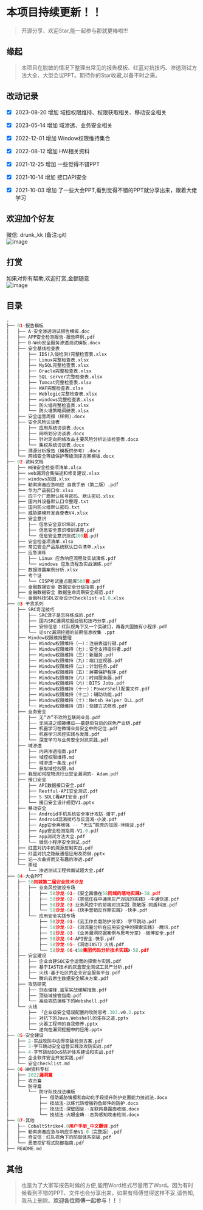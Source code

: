 
# 本项目持续更新！！
>  开源分享、欢迎Star,能一起参与那就更棒啦!!!


## 缘起
>   本项目在脱敏的情况下整理出常见的报告模板、红蓝对抗技巧、渗透测试方法大全、大型会议PPT。期待你的Star收藏,以备不时之需。


## 改动记录
 - [x] 2023-08-20 增加 域控权限维持、权限获取相关、移动安全相关
 - [x] 2023-05-14 增加 域渗透、业务安全相关
 - [x] 2022-12-01 增加 Window权限维持集合
 - [x] 2022-08-12 增加 HW相关资料
 - [x] 2021-12-25 增加 一些觉得不错PPT
 - [x] 2021-10-14 增加 接口API安全
 - [x] 2021-10-03 增加 了一些大会PPT,看到觉得不错的PPT就分享出来，跟着大佬学习 



## 欢迎加个好友
微信: drunk_kk (备注:git)</br>
![image](https://github.com/awake1t/HackReport/blob/main/images/WeChat.jpg)

## 打赏
如果对你有帮助,欢迎打赏,金额随意</br>
![image](https://github.com/awake1t/HackReport/blob/main/images/WeChat_pay.jpg)


## 目录

``` python
.
├── 01-报告模板
│   ├── A-安全渗透测试报告模板.doc
│   ├── APP安全检测报告-报告样例.pdf
│   ├── B-Web安全服务渗透测试模板.docx
│   ├── 安全基线检查表
│   │   ├── IDS(入侵检测)完整检查表.xlsx
│   │   ├── Linux完整检查表.xlsx
│   │   ├── MySQL完整检查表.xlsx
│   │   ├── Oracle完整检查表.xlsx
│   │   ├── SQL-server完整检查表.xlsx
│   │   ├── Tomcat完整检查表.xlsx
│   │   ├── WAF完整检查表.xlsx
│   │   ├── Weblogic完整检查表.xlsx
│   │   ├── windows完整检查表.xlsx
│   │   ├── 防火墙完整检查表.xlsx
│   │   └── 防火墙策略调研表.xlsx
│   ├── 安全运营周报（样例).docx
│   ├── 安全风险访谈表
│   │   ├── 应用系统访谈表.docx
│   │   ├── 网络划分访谈表.docx
│   │   ├── 针对定向网络攻击主要风险分析访谈检查表.docx
│   │   └── 集权系统访谈表.docx
│   ├── 溯源分析报告（模板供参考）.docx
│   └── 网络安全等级保护等级测评方案模板.docx
├── 02-资料文档
│   ├── WEB安全检查项清单.xlsx
│   ├── web漏洞合集描述和修复建议.xlsx
│   ├── windows加固.xlsx
│   ├── 勒索病毒应急响应 自救手册（第二版）.pdf
│   ├── 华为产品弱口令.xlsx
│   ├── 四千个厂商默认帐号密码、默认密码.xlsx
│   ├── 国内外设备默认口令整理.txt
│   ├── 国内防火墙默认密码.txt
│   ├── 威胁建模开发自查表V4.xlsx
│   ├── 安全意识
│   │   ├── 信息安全意识培训.pptx
│   │   ├── 信息安全意识培训讲座.pdf
│   │   └── 信息安全意识测试200题.pdf
│   ├── 安全检查项清单.xlsx
│   ├── 常见安全产品系统默认口令清单.xlsx
│   ├── 应急演练
│   │   ├── Linux 应急响应流程及实战演练.pdf
│   │   └── windows 应急流程及实战演练.pdf
│   ├── 数据泄露案例分析.xlsx
│   ├── 考个证
│   │   └── CISP考试重点题库500套.pdf
│   ├── 金融数据安全 数据安全分级指南.pdf
│   ├── 金融数据安全 数据生命周期安全规范.pdf
│   └── 金融科技SDL安全设计Checklist-v1.0.xlsx
├── 03-干货系列
│   ├── SRC奇淫技巧
│   │   ├── SRC混子是怎样练成的.pdf
│   │   ├── 国内SRC漏洞挖掘经验和技巧分享.pdf
│   │   ├── 安恒信息：红队视角下又一个突破口，再看大国独有小程序.pdf
│   │   └── 论src漏洞挖掘的前期信息收集 .ppt
│   ├── Window权限维持整理
│   │   ├── Window权限维持（一）：注册表运行键.pdf
│   │   ├── Window权限维持（七）：安全支持提供者.pdf
│   │   ├── Window权限维持（三）：新服务.pdf
│   │   ├── Window权限维持（九）：端口监视器.pdf
│   │   ├── Window权限维持（二）：计划任务.pdf
│   │   ├── Window权限维持（五）：屏幕保护程序.pdf
│   │   ├── Window权限维持（八）：时间服务器.pdf
│   │   ├── Window权限维持（六）：BITS Jobs.pdf
│   │   ├── Window权限维持（十一）：PowerShell配置文件.pdf
│   │   ├── Window权限维持（十二）：辅助功能.pdf
│   │   ├── Window权限维持（十）：Netsh Helper DLL.pdf
│   │   └── Window权限维持（四）：快捷方式修改.pdf
│   ├── 业务安全
│   │   ├── 无“诈”不欢的互联网业务.pdf
│   │   ├── 无间道之顺藤摸瓜——蘑菇街背后的灰色产业链.pdf
│   │   ├── 机器学习在微博业务安全中的定位.pdf
│   │   ├── 机器学习风控实践与发展.pdf
│   │   └── 深度学习与业务安全对抗实践.pdf
│   ├── 域渗透
│   │   ├── 内网渗透指南.pdf
│   │   ├── 域控权限维持.md
│   │   ├── 域渗透一条龙.pdf
│   │   └── 获取域控权限.md
│   ├── 我是如何挖物流行业安全漏洞的- Adam.pdf
│   ├── 接口安全
│   │   ├── API数据接口安全.pdf
│   │   ├── Restful-API安全测试.pdf
│   │   ├── S-SDLC看API安全.pdf
│   │   └── 接口安全设计规范V1.pptx
│   ├── 移动安全
│   │   ├── Android手机系统安全审计攻防-潘宇.pdf
│   │   ├── Android混淆技巧与反混淆-小波.pdf
│   │   ├── App安全再增强 -- “无法”脱壳的加固-泮晓波.pdf
│   │   ├── App安全检测指南-V1.0.pdf
│   │   ├── app测试方法大全.pdf
│   │   └── 微信小程序安全测试.pdf
│   ├── 红蓝对抗中的溯源反制实战.pdf
│   ├── 红蓝对抗之隐蔽通信应用及防御.pptx
│   ├── 记一次曲折而又有趣的渗透.pdf
│   └── 面经
│       └── 渗透测试工程师面试题大全.pdf
├── 04-大会PPT
│   ├── 58同城第二届安全技术沙龙
│   │   ├── 业务风控建设专场
│   │   │   ├── 58沙龙-01-《安全画像在58同城的落地实践》-58.pdf
│   │   │   ├── 58沙龙-02-《零信任在中通黑灰产对抗的实践》-中通快递.pdf
│   │   │   ├── 58沙龙-03-业务风控中的前端对抗实践-脱敏版-同盾科技.pdf
│   │   │   └── 58沙龙-04-《快手营销反作弊实践》-快手.pdf
│   │   └── 应用安全实践专场
│   │       ├── 58沙龙-01-《云工作负载防护分享》-字节跳动.pdf
│   │       ├── 58沙龙-02-《浏流量分析在应用安全中的探索实践》-腾讯.pdf
│   │       ├── 58沙龙-03-《业务漏洞挖掘案例与思考分享》-微博安全.pdf
│   │       ├── 58沙龙-04-API安全-快手.pdf
│   │       ├── 58沙龙-05-《洞态IAST》火线.pdf
│   │       └── 58沙龙-06-《58集团代码分析技术实践》-58.pdf
│   ├── 安全建设
│   │   ├── 企业自建SOC安全运营的探索与实践.pdf
│   │   ├── 基于IAST技术的灰盒安全测试工具产分析.pdf
│   │   ├── 火线-基于社区的企业安全服务平台.pdf
│   │   └── 腾讯云原生数据安全解决方案.pdf
│   ├── 攻防研究
│   │   ├── 剑走偏锋.蓝军实战缓解措施.pdf
│   │   ├── 顶级域接管指南.pdf
│   │   └── 高级攻防演练下的Webshell.pdf
│   └── 火线
│       ├── 「企业级安全错误配置的攻防思考.303.v0.2.pptx
│       ├── 对抗下的Java.Webshell的生存之道.pptx
│       ├── 火器工程师的自我修养.pptx
│       └── 逆向在漏洞挖掘中的应用.pptx
├── 05-安全建设
│   ├── 2-实战攻防中边界突破检测方案.pdf
│   ├── 3-字节跳动安全运营实践及攻防实战.pdf
│   ├── 4-字节跳动DDoS防护体系建设和实战.pdf
│   ├── 企业软件安全开发实践.pdf
│   └── 安全checklist.md
├── 06-HW资料专栏
│   ├── 2022漏洞篇
│   ├── 攻击篇
│   └── 防守篇
│       └── 防守队技战法模板
│           ├── 借助威胁情报和自动化手段提升防护处置能力技战法.docx
│           ├── 技战法-以练代防增强钓鱼邮件的防护.docx
│           ├── 技战法-深壁固垒--互联网暴露面收缩.docx
│           └── 技战法-火眼金睛--态势感知攻击检测.docx
├── 07-其他
│   ├── CobaltStrike4.0用户手册_中文翻译.pdf
│   ├── 勒索病毒应急与响应手册V1.0（完整版）.pdf
│   ├── 奇安信：红队视角下的防御体系突破.pdf
│   └── 恶意挖矿程式防御指南.pdf
├── README.md
```



## 其他

>   也是为了大家写报告时候的方便,能用Word格式尽量用了Word。因为有时候看到不错的PPT、文件也会分享出来，如果有师傅觉得这样不妥,请告知,我马上删除。**欢迎各位师傅一起参与！！！**





